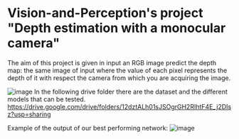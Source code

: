 # Vision-and-Perception's project "Depth estimation with a monocular camera"
The aim of this project is given in input an RGB image predict the depth map: the same image of input where the value of each pixel represents the depth of it with respect the camera from which you are acquiring the image.




![image](https://user-images.githubusercontent.com/94857717/179365988-704eb64f-2015-4002-8d4e-37d0b5fd45c5.png)
In the following drive folder there are the dataset and the different models that can be tested. 
https://drive.google.com/drive/folders/12dztALh01sJSOgrGH2RIhtF4E_j2DIsz?usp=sharing



Example of the output of our best performing network:
![image](https://user-images.githubusercontent.com/94857717/180271976-e35fc133-4776-4529-9f92-9dd9df9c27c6.png)
